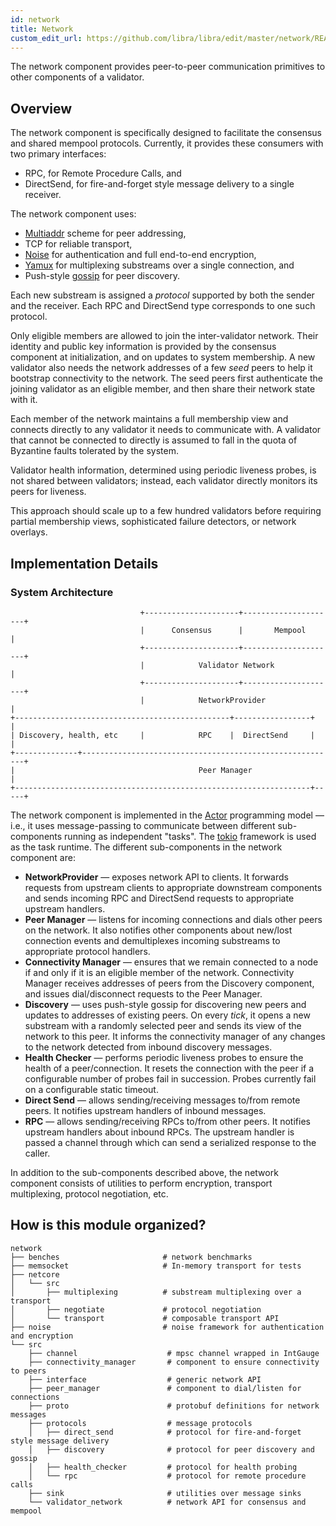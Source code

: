 ```yaml
---
id: network
title: Network
custom_edit_url: https://github.com/libra/libra/edit/master/network/README.md
---
```


The network component provides peer-to-peer communication primitives to other
components of a validator.

## Overview

The network component is specifically designed to facilitate the consensus and
shared mempool protocols. Currently, it provides these consumers with two
primary interfaces:
* RPC, for Remote Procedure Calls, and
* DirectSend, for fire-and-forget style message delivery to a single receiver.

The network component uses:
* [Multiaddr](https://multiformats.io/multiaddr/) scheme for peer addressing,
* TCP for reliable transport,
* [Noise](https://noiseprotocol.org/noise.html) for authentication and full
 end-to-end encryption,
* [Yamux](https://github.com/hashicorp/yamux/blob/master/spec.md) for
multiplexing substreams over a single connection, and
* Push-style [gossip](https://en.wikipedia.org/wiki/Gossip_protocol) for peer
discovery.

Each new substream is assigned a *protocol* supported by both the sender and
the receiver. Each RPC and DirectSend type corresponds to one such protocol.

Only eligible members are allowed to join the inter-validator network. Their
identity and public key information is provided by the consensus
component at initialization, and on updates to system membership. A new
validator also needs the network addresses of a few *seed* peers to help it
bootstrap connectivity to the network. The seed peers first authenticate the
joining validator as an eligible member, and then share their network state
with it.

Each member of the network maintains a full membership view and connects
directly to any validator it needs to communicate with. A validator that cannot
be connected to directly is assumed to fall in the quota of Byzantine faults
tolerated by the system.

Validator health information, determined using periodic liveness probes, is not
shared between validators; instead, each validator directly monitors its peers
for liveness.

This approach should scale up to a few hundred validators before requiring
partial membership views, sophisticated failure detectors, or network overlays.

## Implementation Details

### System Architecture

                                 +---------------------+---------------------+
                                 |      Consensus      |       Mempool       |
                                 +---------------------+---------------------+
                                 |            Validator Network              |
                                 +---------------------+---------------------+
                                 |            NetworkProvider                |
    +------------------------------------------------+-----------------+     |
    | Discovery, health, etc     |            RPC    |  DirectSend     |     |
    +--------------+---------------------------------------------------------+
    |                                         Peer Manager                   |
    +------------------------------------------------------------------+-----+

The network component is implemented in the
[Actor](https://en.wikipedia.org/wiki/Actor_model) programming model &mdash;
i.e., it uses message-passing to communicate between different sub-components
running as independent "tasks". The [tokio](https://tokio.rs/) framework is
used as the task runtime. The different sub-components in the network component
are:

* **NetworkProvider** &mdash; exposes network API to clients. It forwards
requests from upstream clients to appropriate downstream components and sends
incoming RPC and DirectSend requests to appropriate upstream handlers.
* **Peer Manager** &mdash; listens for incoming connections and dials other
peers on the network. It also notifies other components about new/lost
connection events and demultiplexes incoming substreams to appropriate protocol
handlers.
* **Connectivity Manager** &mdash; ensures that we remain connected to a node
if and only if it is an eligible member of the network. Connectivity Manager
receives addresses of peers from the Discovery component, and issues
dial/disconnect requests to the Peer Manager.
* **Discovery** &mdash; uses push-style gossip for discovering new peers and
updates to addresses of existing peers. On every *tick*, it opens a new
substream with a randomly selected peer and sends its view of the network to
this peer. It informs the connectivity manager of any changes to the network
detected from inbound discovery messages.
* **Health Checker** &mdash; performs periodic liveness probes to ensure the
health of a peer/connection. It resets the connection with the peer if a
configurable number of probes fail in succession. Probes currently fail on a
configurable static timeout.
* **Direct Send** &mdash; allows sending/receiving messages to/from remote
peers. It notifies upstream handlers of inbound messages.
* **RPC** &mdash; allows sending/receiving RPCs to/from other peers. It notifies
upstream handlers about inbound RPCs. The upstream handler is passed a channel
through which can send a serialized response to the caller.

In addition to the sub-components described above, the network component
consists of utilities to perform encryption, transport multiplexing, protocol
negotiation, etc.

## How is this module organized?
    network
    ├── benches                       # network benchmarks
    ├── memsocket                     # In-memory transport for tests
    ├── netcore
    │   └── src
    │       ├── multiplexing          # substream multiplexing over a transport
    │       ├── negotiate             # protocol negotiation
    │       └── transport             # composable transport API
    ├── noise                         # noise framework for authentication and encryption
    └── src
        ├── channel                    # mpsc channel wrapped in IntGauge
        ├── connectivity_manager       # component to ensure connectivity to peers
        ├── interface                  # generic network API
        ├── peer_manager               # component to dial/listen for connections
        ├── proto                      # protobuf definitions for network messages
        ├── protocols                  # message protocols
        │   ├── direct_send            # protocol for fire-and-forget style message delivery
        │   ├── discovery              # protocol for peer discovery and gossip
        │   ├── health_checker         # protocol for health probing
        │   └── rpc                    # protocol for remote procedure calls
        ├── sink                       # utilities over message sinks
        └── validator_network          # network API for consensus and mempool
